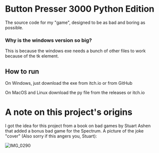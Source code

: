 # Button Presser 3000 Python Edition
 The source code for my "game", designed to be as bad and boring as possible.
 
### Why is the windows version so big?

This is because the windows exe needs a bunch of other files to work because of the tk element.

## How to run

On Windows, just download the exe from itch.io or from GitHub

On MacOS and Linux download the py file from the releases or itch.io

# A note on this project's origins

I got the idea for this project from a book on bad games by Stuart Ashen that added a bonus bad game for the Spectrum. A picture of the joke "cover" (Also sorry if this angers you, Stuart):

![IMG_0290](https://user-images.githubusercontent.com/83875983/150885625-a931f7ec-c276-4ed7-b459-95fa6a07caf7.jpg)

